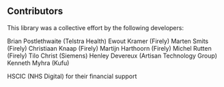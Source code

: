 ## Contributors

This library was a collective effort by the following developers:

Brian Postlethwaite (Telstra Health)
Ewout Kramer (Firely)
Marten Smits (Firely)
Christiaan Knaap (Firely)
Martijn Harthoorn (Firely)
Michel Rutten (Firely)
Tilo Christ (Siemens)
Henley Devereux (Artisan Technology Group)
Kenneth Myhra (Kufu)


HSCIC (NHS Digital) for their financial support
